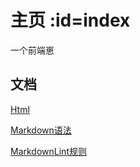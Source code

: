 # 主页 :id=index <!-- {docsify-ignore-all} -->

一个前端崽

## 文档

[Html](html/)

[Markdown语法](markdown/)

[MarkdownLint规则](markdown-lint/)